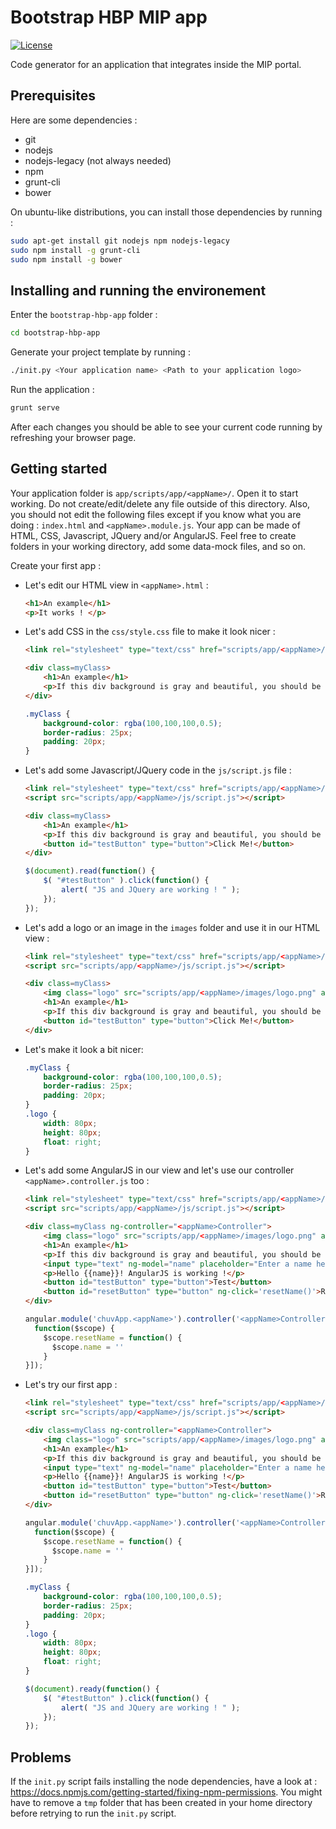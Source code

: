# Bootstrap HBP MIP app

[![License](https://img.shields.io/badge/license-MIT-blue.svg)](https://github.com/LREN-CHUV/bootstrap-hbp-app/blob/master/LICENSE)

Code generator for an application that integrates inside the MIP portal.

## Prerequisites

Here are some dependencies :

- git
- nodejs
- nodejs-legacy (not always needed)
- npm
- grunt-cli
- bower

On ubuntu-like distributions, you can install those dependencies by running :

```bash
sudo apt-get install git nodejs npm nodejs-legacy
sudo npm install -g grunt-cli
sudo npm install -g bower
```

## Installing and running the environement

Enter the `bootstrap-hbp-app` folder :

```bash
cd bootstrap-hbp-app
```

Generate your project template by running :

```bash
./init.py <Your application name> <Path to your application logo>
```

Run the application :

```bash
grunt serve
```

After each changes you should be able to see your current code running by refreshing your browser page.

## Getting started

Your application folder is `app/scripts/app/<appName>/`. Open it to start working.
Do not create/edit/delete any file outside of this directory. Also, you should not edit the following files except if you know what you are doing : `index.html` and `<appName>.module.js`.
Your app can be made of HTML, CSS, Javascript, JQuery and/or AngularJS.
Feel free to create folders in your working directory, add some data-mock files, and so on.

Create your first app :

- Let's edit our HTML view in `<appName>.html` :

    ```html
    <h1>An example</h1>
    <p>It works ! </p>
    ```

- Let's add CSS in the `css/style.css` file to make it look nicer :

    ```html
    <link rel="stylesheet" type="text/css" href="scripts/app/<appName>/css/style.css" />

    <div class=myClass>
        <h1>An example</h1>
        <p>If this div background is gray and beautiful, you should be happy !</p>
    </div>
    ```
    ```css
    .myClass {
        background-color: rgba(100,100,100,0.5);
        border-radius: 25px;
        padding: 20px;
    }
    ```

- Let's add some Javascript/JQuery code in the `js/script.js` file :

    ```html
    <link rel="stylesheet" type="text/css" href="scripts/app/<appName>/css/style.css" />
    <script src="scripts/app/<appName>/js/script.js"></script>

    <div class=myClass>
        <h1>An example</h1>
        <p>If this div background is gray and beautiful, you should be happy !</p>
        <button id="testButton" type="button">Click Me!</button>
    </div>
    ```
    ```javascript
    $(document).read(function() {
        $( "#testButton" ).click(function() {
            alert( "JS and JQuery are working ! " );
        });
    });
    ```


- Let's add a logo or an image in the `images` folder and use it in our HTML view :

    ```html
    <link rel="stylesheet" type="text/css" href="scripts/app/<appName>/css/style.css" />
    <script src="scripts/app/<appName>/js/script.js"></script>

    <div class=myClass>
        <img class="logo" src="scripts/app/<appName>/images/logo.png" alt="application logo"></img>
        <h1>An example</h1>
        <p>If this div background is gray and beautiful, you should be happy !</p>
        <button id="testButton" type="button">Click Me!</button>
    </div>
    ```

- Let's make it look a bit nicer:

    ```css
    .myClass {
        background-color: rgba(100,100,100,0.5);
        border-radius: 25px;
        padding: 20px;
    }
    .logo {
        width: 80px;
        height: 80px;
        float: right;
    }
    ```

- Let's add some AngularJS in our view and let's use our controller `<appName>.controller.js` too :

    ```html
    <link rel="stylesheet" type="text/css" href="scripts/app/<appName>/css/style.css" />
    <script src="scripts/app/<appName>/js/script.js"></script>

    <div class=myClass ng-controller="<appName>Controller">
        <img class="logo" src="scripts/app/<appName>/images/logo.png" alt="application logo"></img>
        <h1>An example</h1>
        <p>If this div background is gray and beautiful, you should be happy !</p>
        <input type="text" ng-model="name" placeholder="Enter a name here">
        <p>Hello {{name}}! AngularJS is working !</p>
        <button id="testButton" type="button">Test</button>
        <button id="resetButton" type="button" ng-click='resetName()'>Reset</button>
    </div>
    ```
    ```javascript
    angular.module('chuvApp.<appName>').controller('<appName>Controller',['$scope',
      function($scope) {
        $scope.resetName = function() {
          $scope.name = ''
        }
    }]);
    ```
- Let's try our first app :

    ```html
    <link rel="stylesheet" type="text/css" href="scripts/app/<appName>/css/style.css" />
    <script src="scripts/app/<appName>/js/script.js"></script>

    <div class=myClass ng-controller="<appName>Controller">
        <img class="logo" src="scripts/app/<appName>/images/logo.png" alt="application logo"></img>
        <h1>An example</h1>
        <p>If this div background is gray and beautiful, you should be happy !</p>
        <input type="text" ng-model="name" placeholder="Enter a name here">
        <p>Hello {{name}}! AngularJS is working !</p>
        <button id="testButton" type="button">Test</button>
        <button id="resetButton" type="button" ng-click='resetName()'>Reset</button>
    </div>
    ```
    ```javascript
    angular.module('chuvApp.<appName>').controller('<appName>Controller',['$scope',
      function($scope) {
        $scope.resetName = function() {
          $scope.name = ''
        }
    }]);
    ```
    ```css
    .myClass {
	    background-color: rgba(100,100,100,0.5);
	    border-radius: 25px;
	    padding: 20px;
    }
    .logo {
	    width: 80px;
	    height: 80px;
	    float: right;
    }
    ```
    ```javascript
    $(document).ready(function() {
        $( "#testButton" ).click(function() {
            alert( "JS and JQuery are working ! " );
        });
    });
    ```

## Problems

If the `init.py` script fails installing the node dependencies, have a look at :
https://docs.npmjs.com/getting-started/fixing-npm-permissions.
You might have to remove a `tmp` folder that has been created in your home directory before retrying to run the `init.py` script.
